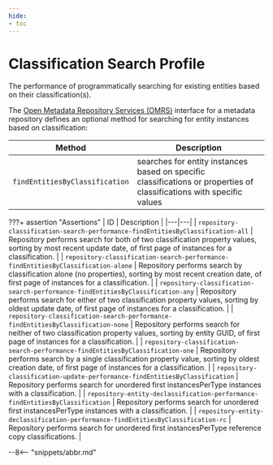 ```yaml
---
hide:
- toc
---
```


<!-- SPDX-License-Identifier: CC-BY-4.0 -->
<!-- Copyright Contributors to the Egeria project. -->

# Classification Search Profile

The performance of programmatically searching for existing entities based on their classification(s).

The [Open Metadata Repository Services (OMRS)](/egeria-docs/services/omrs) interface for a metadata repository defines an optional method for searching for entity instances based on classification:

| Method | Description |
|---|---|
| `findEntitiesByClassification` | searches for entity instances based on specific classifications or properties of classifications with specific values |

???+ assertion "Assertions"
    | ID | Description |
    |---|---|
    | `repository-classification-search-performance-findEntitiesByClassification-all` | Repository performs search for both of two classification property values, sorting by most recent update date, of first page of instances for a classification. |
    | `repository-classification-search-performance-findEntitiesByClassification-alone` | Repository performs search by classification alone (no properties), sorting by most recent creation date, of first page of instances for a classification. |
    | `repository-classification-search-performance-findEntitiesByClassification-any` | Repository performs search for either of two classification property values, sorting by oldest update date, of first page of instances for a classification. |
    | `repository-classification-search-performance-findEntitiesByClassification-none` | Repository performs search for neither of two classification property values, sorting by entity GUID, of first page of instances for a classification. |
    | `repository-classification-search-performance-findEntitiesByClassification-one` | Repository performs search by a single classification property value, sorting by oldest creation date, of first page of instances for a classification. |
    | `repository-classification-update-performance-findEntitiesByClassification` | Repository performs search for unordered first instancesPerType instances with a classification. |
    | `repository-entity-declassification-performance-findEntitiesByClassification` | Repository performs search for unordered first instancesPerType instances with a classification. |
    | `repository-entity-declassification-performance-findEntitiesByClassification-rc` | Repository performs search for unordered first instancesPerType reference copy classifications. |

--8<-- "snippets/abbr.md"
